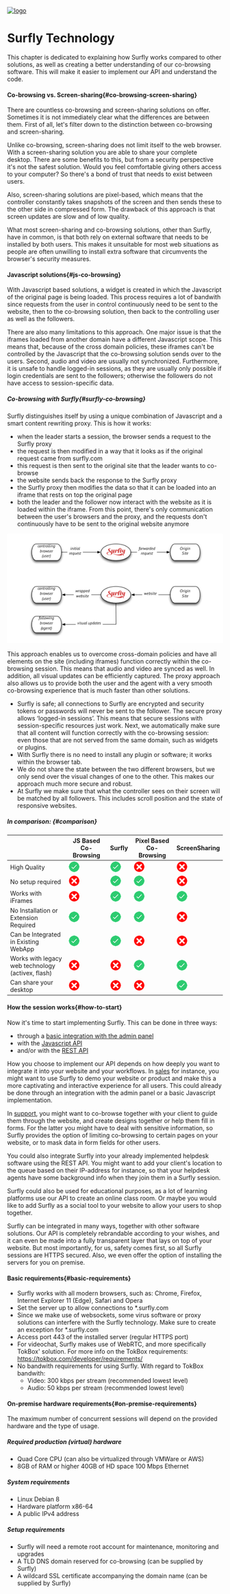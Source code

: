 <a href="https://www.surfly.com/">![logo](../images/logosmall.png)</a>

# Surfly Technology

This chapter is dedicated to explaining how Surfly works compared to other solutions, as well as creating a better understanding of our co-browsing software. This will make it easier to implement our API and understand the code.

<a name="co-browsing-screen-sharing"></a>
#### Co-browsing vs. Screen-sharing{#co-browsing-screen-sharing}

There are countless co-browsing and screen-sharing solutions on offer. Sometimes it is not immediately clear what the differences are between them. First of all, let's filter down to the distinction between co-browsing and screen-sharing.

Unlike co-browsing, screen-sharing does not limit itself to the web browser. With a screen-sharing solution you are able to share your complete desktop. There are some benefits to this, but from a security perspective it's not the safest solution. Would you feel comfortable giving others access to your computer? So there's a bond of trust that needs to exist between users.

Also, screen-sharing solutions are pixel-based, which means that the controller constantly takes snapshots of the screen and then sends these to the other side in compressed form. The drawback of this approach is that screen updates are slow and of low quality.

What most screen-sharing and co-browsing solutions, other than Surfly, have in common, is that both rely on external software that needs to be installed by both users. This makes it unsuitable for most web situations as people are often unwilling to install extra software that circumvents the browser's security measures.

<a name="js-co-browsing"></a>
#### Javascript solutions{#js-co-browsing}

With Javascript based solutions, a widget is created in which the Javascript of the original page is being loaded. This process requires a lot of bandwith since requests from the user in control continuously need to be sent to the website, then to the co-browsing solution, then back to the controlling user as well as the followers.

There are also many limitations to this approach. One major issue is that the iframes loaded from another domain have a different Javascript scope. This means that, because of the cross domain policies, these iframes can't be controlled by the Javascript that the co-browsing solution sends over to the users. Second, audio and video are usually not synchronized. Furthermore, it is unsafe to handle logged-in sessions, as they are usually only possible if login credentials are sent to the followers; otherwise the followers do not have access to session-specific data.

<a name="surfly-co-browsing"></a>
##### Co-browsing with Surfly{#surfly-co-browsing}

Surfly distinguishes itself by using a unique combination of Javascript and a smart content rewriting proxy. This is how it works:

* when the leader starts a session, the browser sends a request to the Surfly proxy
* the request is then modified in a way that it looks as if the original request came from surfly.com
* this request is then sent to the original site that the leader wants to co-browse
* the website sends back the response to the Surfly proxy
* the Surfly proxy then modifies the data so that it can be loaded into an iframe that rests on top the original page
* both the leader and the follower now interact with the website as it is loaded within the iframe. From this point, there's only communication between the user's browsers and the proxy, and the requests don't continuously have to be sent to the original website anymore

![surfly-scheme](../images/surfly-scheme.png)

This approach enables us to overcome cross-domain policies and have all elements on the site (including iframes) function correctly within the co-browsing session. This means that audio and video are synced as well. In addition, all visual updates can be efficiently captured. The proxy approach also allows us to provide both the user and the agent with a very smooth co-browsing experience that is much faster than other solutions.

* Surfly is safe; all connections to Surfly are encrypted and security tokens or passwords will never be sent to the follower. The secure proxy allows ‘logged-in sessions’. This means that secure sessions with session-specific resources just work. Next, we automatically make sure that all content will function correctly with the co-browsing session: even those that are not served from the same domain, such as widgets or plugins.
* With Surfly there is no need to install any plugin or software; it works within the browser tab.
* We do not share the state between the two different browsers, but we only send over the visual changes of one to the other. This makes our approach much more secure and robust.
* At Surfly we make sure that what the controller sees on their screen will be matched by all followers. This includes scroll position and the state of responsive websites.



<a name="comparison"></a>
##### In comparison: {#comparison}
| | JS Based Co-Browsing | Surfly | Pixel Based Co-Browsing | ScreenSharing |
|---|---|---|---|---|
| High Quality | <img src="/assets/checkmark3.png" text-align="center"> | <img src="/assets/checkmark3.png" text-align="center"> | <img src="/assets/x icon.png" text-align="center"> | <img src="/assets/x icon.png" text-align="center"> |
| No setup required | <img src="/assets/x icon.png" text-align="center"> | <img src="/assets/checkmark3.png" text-align="center"> | <img src="/assets/checkmark3.png" text-align="center"> | <img src="/assets/x icon.png" text-align="center"> |
| Works with iFrames | <img src="/assets/x icon.png" text-align="center"> | <img src="/assets/checkmark3.png" text-align="center"> | <img src="/assets/checkmark3.png" text-align="center"> | <img src="/assets/checkmark3.png" text-align="center"> |
| No Installation or Extension Required | <img src="/assets/checkmark3.png" text-align="center">| <img src="/assets/checkmark3.png" text-align="center"> | <img src="/assets/checkmark3.png" text-align="center"> | <img src="/assets/x icon.png" text-align="center"> |
| Can be Integrated in Existing WebApp | <img src="/assets/checkmark3.png" text-align="center"> | <img src="/assets/checkmark3.png" text-align="center"> | <img src="/assets/x icon.png" text-align="center"> | <img src="/assets/x icon.png" text-align="center"> |
| Works with legacy web technology (activex, flash) | <img src="/assets/x icon.png" text-align="center"> | <img src="/assets/x icon.png" text-align="center"> | <img src="/assets/checkmark3.png" text-align="center"> | <img src="/assets/checkmark3.png" text-align="center"> |
| Can share your desktop | <img src="/assets/x icon.png" text-align="center"> | <img src="/assets/x icon.png" text-align="center"> | <img src="/assets/x icon.png" text-align="center"> | <img src="/assets/checkmark3.png" text-align="center"> |

<a name="how-to-start"></a>
#### How the session works{#how-to-start}

Now it's time to start implementing Surfly. This can be done in three ways:

* through a [basic integration with the admin panel](../integration.md)
* with the [Javascript API](../the-surfly-tutorial.md)
* and/or with the [REST API](http://docs.surfly.apiary.io/)

How you choose to implement our API depends on how deeply you want to integrate it into your website and your workflows. In [sales](https://www.surfly.com/surfly-as-a-sales-tool/) for instance, you might want to use Surfly to demo your website or product and make this a more captivating and interactive experience for all users. This could already be done through an integration with the admin panel or a basic Javascript implementation.

In [support](https://www.surfly.com/surfly-as-a-service-tool/), you might want to co-browse together with your client to guide them through the website, and create designs together or help them fill in forms. For the latter you might have to deal with sensitive information, so Surfly provides the option of limiting co-browsing to certain pages on your website, or to mask data in form fields for other users.

You could also integrate Surfly into your already implemented helpdesk software using the REST API. You might want to add your client's location to the queue based on their IP-address for instance, so that your helpdesk agents have some background info when they join them in a Surfly session.

Surfly could also be used for educational purposes, as a lot of learning platforms use our API to create an online class room. Or maybe you would like to add Surfly as a social tool to your website to allow your users to shop together.

Surfly can be integrated in many ways, together with other software solutions. Our API is completely rebrandable according to your wishes, and it can even be made into a fully transparent layer that lays on top of your website. But most importantly, for us, safety comes first, so all Surfly sessions are HTTPS secured. Also, we even offer the option of installing the servers for you on premise.

<a name="basic-requirements"></a>
#### Basic requirements{#basic-requirements}

- Surfly works with all modern browsers, such as: Chrome, Firefox, Internet Explorer 11 (Edge), Safari and Opera
- Set the server up to allow connections to *.surfly.com
- Since we make use of websockets, some virus software or proxy solutions can interfere with the Surfly technology. Make sure to create an exception for *.surfly.com
- Access port 443 of the installed server (regular HTTPS port)
- For videochat, Surfly makes use of WebRTC, and more specifically TokBox' solution. For more info on the TokBox requirements: https://tokbox.com/developer/requirements/
- No bandwith requirements for using Surfly. With regard to TokBox bandwith:
    - Video: 300 kbps per stream (recommended lowest level)
    - Audio: 50 kbps per stream (recommended lowest level)

<a name="on-premise-requirements"></a>
#### On-premise hardware requirements{#on-premise-requirements}

The maximum number of concurrent sessions will depend on the provided hardware and the type of usage.

##### Required production (virtual) hardware

- Quad Core CPU (can also be virtualized through VMWare or AWS)
- 8GB of RAM or higher
 40GB of HD space
 100 Mbps Ethernet

##### System requirements 
- Linux Debian 8
- Hardware platform x86-64
- A public IPv4 address

##### Setup requirements 
- Surfly will need a remote root account for maintenance, monitoring and upgrades
- A TLD DNS domain reserved for co-browsing (can be supplied by Surfly)
- A wildcard SSL certificate accompanying the domain name (can be supplied by Surfly)